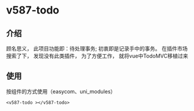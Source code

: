 # v587-todo

## 介绍
顾名思义， 此项目功能即：待处理事务; 初衷即是记录手中的事务。
在插件市场搜索了下， 发现没有此类插件， 为了方便工作， 就将vue中TodoMVC移植过来

## 使用
按组件的方式使用（easycom、uni_modules）

```
<v587-todo ></v587-todo>
```